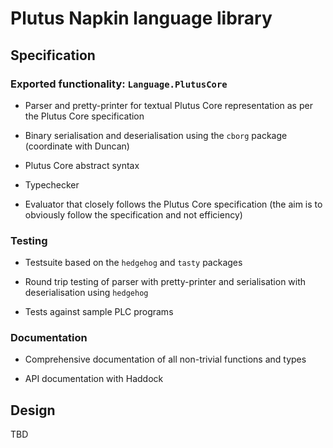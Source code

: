 # Plutus Napkin language library


## Specification

### Exported functionality: `Language.PlutusCore`

* Parser and pretty-printer for textual Plutus Core representation as per the Plutus Core specification

* Binary serialisation and deserialisation using the `cborg` package (coordinate with Duncan)

* Plutus Core abstract syntax

* Typechecker

* Evaluator that closely follows the Plutus Core specification (the aim is to obviously follow the specification and not efficiency)

### Testing

* Testsuite based on the `hedgehog` and `tasty` packages

* Round trip testing of parser with pretty-printer and serialisation with deserialisation using `hedgehog`

* Tests against sample PLC programs

### Documentation

* Comprehensive documentation of all non-trivial functions and types

* API documentation with Haddock


## Design

TBD
